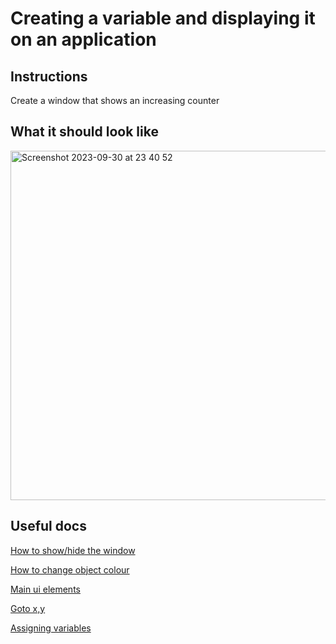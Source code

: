# Creating a variable and displaying it on an application

## Instructions

Create a window that shows an increasing counter

## What it should look like

<img width="559" alt="Screenshot 2023-09-30 at 23 40 52" src="https://github.com/Mistium/Origin-OS/assets/92952823/02b3d576-6822-45c1-9c8c-664e48d85634">

## Useful docs

[How to show/hide the window](https://github.com/Mistium/Origin-OS/wiki/OSL-%E2%80%90-Window-Control#showinghiding-window)

[How to change object colour](https://github.com/Mistium/Origin-OS/wiki/OSL-%E2%80%90-UI-Elements#colour-commands)

[Main ui elements](https://github.com/Mistium/Origin-OS/wiki/OSL-%E2%80%90-UI-Elements#main-ui-elements)

[Goto x,y](https://github.com/Mistium/Origin-OS/wiki/OSL-%E2%80%90-Drawing-Cursor#commands)

[Assigning variables](https://github.com/Mistium/Origin-OS/wiki/OSL-%E2%80%90-Variables#variable-assignment)
